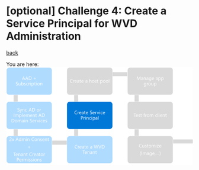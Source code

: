 # [optional] Challenge 4: Create a Service Principal for WVD Administration

[back](../README.md)  
  
You are here:  
![Setup Flow](SetupFlow4.png)  